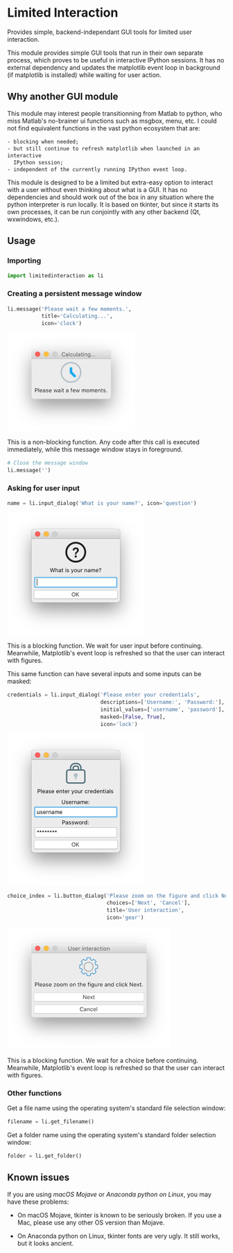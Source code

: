 # Limited Interaction

Provides simple, backend-independant GUI tools for limited user interaction.

This module provides simple GUI tools that run in their own separate process,
which proves to be useful in interactive IPython sessions. It has no external
dependency and updates the matplotlib event loop in background (if matplotlib
is installed) while waiting for user action.


## Why another GUI module ##

This module may interest people transitionning from Matlab to python, who miss
Matlab's no-brainer ui functions such as msgbox, menu, etc. I could not find
equivalent functions in the vast python ecosystem that are:

    - blocking when needed;
    - but still continue to refresh matplotlib when launched in an interactive
      IPython session;
    - independent of the currently running IPython event loop.

This module is designed to be a limited but extra-easy option to interact with
a user without even thinking about what is a GUI. It has no dependencies and
should work out of the box in any situation where the python interpreter is run
locally. It is based on tkinter, but since it starts its own processes, it can
be run conjointly with any other backend (Qt, wxwindows, etc.).


## Usage ##

### Importing ###

```python
import limitedinteraction as li
```

### Creating a persistent message window ###

```python
li.message('Please wait a few moments.',
           title='Calculating...',
           icon='clock')
```

![message_calculating_macOS](https://raw.githubusercontent.com/felixchenier/limitedinteraction/main/doc/message_calculating.png)


This is a non-blocking function. Any code after this call is executed
immediately, while this message window stays in foreground.

```python
# Close the message window
li.message('')
```

### Asking for user input ###

```python
name = li.input_dialog('What is your name?', icon='question')
```

![input_dialog_name_macOS](https://raw.githubusercontent.com/felixchenier/limitedinteraction/main/doc/input_dialog_name.png)

This is a blocking function. We wait for user input before continuing.
Meanwhile, Matplotlib's event loop is refreshed so that the user can
interact with figures.

This same function can have several inputs and some inputs can be masked:

```python
credentials = li.input_dialog('Please enter your credentials',
                              descriptions=['Username:', 'Password:'],
                              initial_values=['username', 'password'],
                              masked=[False, True],
                              icon='lock')
```
![input_dialog_credentials_macOS](https://raw.githubusercontent.com/felixchenier/limitedinteraction/main/doc/input_dialog_credentials.png)


```python
choice_index = li.button_dialog('Please zoom on the figure and click Next.',
                                choices=['Next', 'Cancel'],
                                title='User interaction',
                                icon='gear')
```

![button_dialog_user_interaction_macOS](https://raw.githubusercontent.com/felixchenier/limitedinteraction/main/doc/button_dialog_user_interaction.png)

This is a blocking function. We wait for a choice before continuing. Meanwhile,
Matplotlib's event loop is refreshed so that the user can interact with
figures.


### Other functions ###

Get a file name using the operating system's standard file selection window:

```python
filename = li.get_filename()
````

Get a folder name using the operating system's standard folder selection
window:

```python
folder = li.get_folder()
```

## Known issues ##

If you are using *macOS Mojave* or *Anaconda python on Linux*, you may have these
problems:

- On macOS Mojave, tkinter is known to be seriously broken. If you use a Mac, please use
  any other OS version than Mojave.

- On Anaconda python on Linux, tkinter fonts are very ugly. It still works, but it looks
  ancient.
